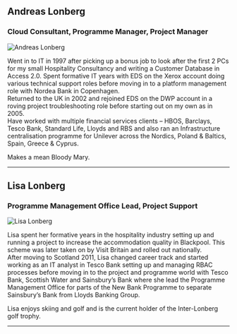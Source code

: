 ## Andreas Lonberg
### Cloud Consultant, Programme Manager, Project Manager

![Andreas Lonberg](/img/al.jpg "Andreas Lonberg")

Went in to IT in 1997 after picking up a bonus job to look after the first 2 PCs for my small Hospitality Consultancy and writing a Customer Database in Access 2.0.
Spent formative IT years with EDS on the Xerox account doing various technical support roles before moving in to a platform management role with Nordea Bank in Copenhagen.  
Returned to the UK in 2002 and rejoined EDS on the DWP account in a roving project troubleshooting role before starting out on my own as in 2005.  
Have worked with multiple financial services clients &#8211; HBOS, Barclays, Tesco Bank, Standard Life, Lloyds and RBS and also ran an Infrastructure centralisation programme for Unilever across the Nordics, Poland &amp; Baltics, Spain, Greece &amp; Cyprus.  
  
Makes a mean Bloody Mary.

***

## Lisa Lonberg
### Programme Management Office Lead, Project Support

![Lisa Lonberg](/img/ll.jpg "Lisa Lonberg")

Lisa spent her formative years in the hospitality industry setting up and running a project to increase the accommodation quality in Blackpool. This scheme was later taken on by Visit Britain and rolled out nationally.  
After moving to Scotland 2011, Lisa changed career track and started working as an IT analyst in Tesco Bank setting up and managing RBAC processes before moving in to the project and programme world with Tesco Bank, Scottish Water and Sainsbury&#8217;s Bank where she lead the Programme Management Office for parts of the New Bank Programme to separate Sainsbury&#8217;s Bank from Lloyds Banking Group.  
  
Lisa enjoys skiing and golf and is the current holder of the Inter-Lonberg golf trophy.

***